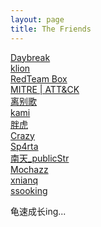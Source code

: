 ```yaml
---
layout: page
title: The Friends
---
```


<a href="https://daybr4ak.github.io/" target="_blank">Daybreak</a><br>
<a href="https://klionsec.github.io/" target="_blank">klion</a><br>
<a href="https://ptriker.github.io/" target="_blank">RedTeam Box</a><br>
<a href="https://huntingday.github.io/" target="_blank">MITRE | ATT&CK</a><br>
<a href="https://www.leavesongs.com/" target="_blank">离别歌</a><br>
<a href="https://kamisec.github.io/" target="_blank">kami</a><br>
<a href="http://www.cnblogs.com/test404/" target="_blank">胖虎</a><br>
<a href="https://www.cra2y.cn/" target="_blank">Crazy</a><br>
<a href="https://sp4rta.github.io/" target="_blank">Sp4rta</a><br>
<a href="https://my.csdn.net/publicstr" target="_blank">南天_publicStr</a><br>
<a href="https://mochazz.oschina.io/" target="_blank">Mochazz</a><br>
<a href="https://xnianq.cn/" target="_blank">xnianq</a><br>
<a href="http://www.cnblogs.com/ssooking/" target="_blank">ssooking</a><br>

龟速成长ing...

